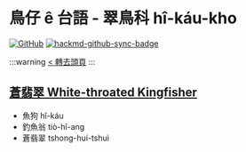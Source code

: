 # 鳥仔 ê 台語 - 翠鳥科 hî-káu-kho

[![GitHub](https://img.shields.io/badge/GitHub-black?logo=github)](https://github.com/siansiansu/tsiau-a-e-mia)
[![hackmd-github-sync-badge](https://hackmd.io/FCQW7xfNRGSQsXA3DPcTAQ/badge)](https://hackmd.io/FCQW7xfNRGSQsXA3DPcTAQ)

:::warning
[< 轉去頭頁](https://hackmd.io/@siansiansu/Hy4VzNvha)
:::

## [蒼翡翠 White-throated Kingfisher](https://www.instagram.com/p/CZoTVI0vuax/)

- 魚狗 hî-káu
- 釣魚翁 tiò-hî-ang
- 蒼翡翠 tshong-huí-tshuì
